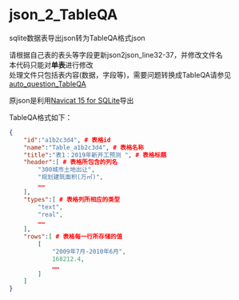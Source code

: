 # json_2_TableQA
sqlite数据表导出json转为TableQA格式json

请根据自己表的表头等字段更新json2json_line32-37，并修改文件名  
本代码只能对**单表**进行修改  
处理文件只包括表内容(数据，字段等)，需要问题转换成TableQA请参见[auto_question_TableQA](https://github.com/WILDCHAP/auto_question_TableQA)

原json是利用[Navicat 15 for SQLite](https://www.navicat.com.cn/company/press/111-press20081120a)导出  

TableQA格式如下：  
```json
{
    "id":"a1b2c3d4", # 表格id
    "name":"Table_a1b2c3d4", # 表格名称
    "title":"表1：2019年新开工预测 ", # 表格标题
    "header":[ # 表格所包含的列名
        "300城市土地出让",
        "规划建筑面积(万㎡)",
        ……
    ],
    "types":[ # 表格列所相应的类型
        "text",
        "real",
        ……
    ],
    "rows":[ # 表格每一行所存储的值
        [
            "2009年7月-2010年6月",
            168212.4,
            ……
        ]
    ]
}
```
